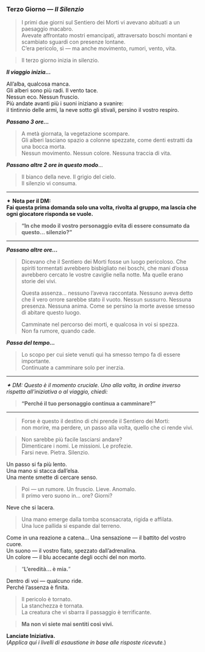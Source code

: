 
### Terzo Giorno — _Il Silenzio_
> I primi due giorni sul Sentiero dei Morti vi avevano abituati a un paesaggio macabro.  
> Avevate affrontato mostri emancipati, attraversato boschi montani e scambiato sguardi con presenze lontane.  
> C’era pericolo, sì — ma anche movimento, rumori, vento, vita.

> Il terzo giorno inizia in silenzio.

_**Il viaggio inizia...**_

All’alba, qualcosa manca.  
Gli alberi sono più radi. Il vento tace.  
Nessun eco. Nessun fruscio.  
Più andate avanti più i suoni iniziano a svanire:  
il tintinnio delle armi, la neve sotto gli stivali, persino il vostro respiro.

_**Passano 3 ore...**_

> A metà giornata, la vegetazione scompare.  
> Gli alberi lasciano spazio a colonne spezzate, come denti estratti da una bocca morta.  
> Nessun movimento. Nessun colore. Nessuna traccia di vita.

***Passano altre 2 ore in questo modo***...

> Il bianco della neve. Il grigio del cielo.  
> Il silenzio vi consuma.

---

✦ **Nota per il DM:**  
**Fai questa prima domanda solo una volta, rivolta al gruppo, ma lascia che ogni giocatore risponda se vuole.**  

> **“In che modo il vostro personaggio evita di essere consumato da questo... silenzio?”**  

---

_**Passano altre ore...**_

> Dicevano che il Sentiero dei Morti fosse un luogo pericoloso.
> Che spiriti tormentati avrebbero bisbigliato nei boschi, che mani d’ossa avrebbero cercato le vostre caviglie nella notte.
> Ma quelle erano storie dei vivi.
> 
> Questa assenza… nessuno l’aveva raccontata. Nessuno aveva detto che il vero orrore sarebbe stato il vuoto. Nessun sussurro. Nessuna presenza. Nessuna anima.
> Come se persino la morte avesse smesso di abitare questo luogo.
> 
> Camminate nel percorso dei morti, e qualcosa in voi si spezza.  
> Non fa rumore, quando cade.

_**Passa del tempo...**_

> Lo scopo per cui siete venuti qui ha smesso tempo fa di essere importante.  
> Continuate a camminare solo per inerzia.

---

_✦ DM: Questo è il momento cruciale. Uno alla volta, in ordine inverso rispetto all’iniziativa o al viaggio, chiedi:_

> **“Perché il tuo personaggio continua a camminare?”**

---

> Forse è questo il destino di chi prende il Sentiero dei Morti:  
> non morire, ma perdere, un passo alla volta, quello che ci rende vivi.

> Non sarebbe più facile lasciarsi andare?  
> Dimenticare i nomi. Le missioni. Le profezie.  
> Farsi neve. Pietra. Silenzio.

Un passo si fa più lento.  
Una mano si stacca dall’elsa.  
Una mente smette di cercare senso.

> Poi — un rumore.
> Un fruscio. Lieve. Anomalo.  
> Il primo vero suono in... ore? Giorni?

Neve che si lacera.

> Una mano emerge dalla tomba sconsacrata, rigida e affilata.  
> Una luce pallida si espande dal terreno.

Come in una reazione a catena...
Una sensazione — il battito del vostro cuore.  
Un suono — il vostro fiato, spezzato dall’adrenalina.  
Un colore — il blu accecante degli occhi del non morto.

> “**L’eredità... è mia.**”

Dentro di voi — qualcuno ride.  
Perché l’assenza è finita.

> Il pericolo è tornato.  
> La stanchezza è tornata.  
> La creatura che vi sbarra il passaggio è terrificante.

> **Ma non vi siete mai sentiti così vivi.**

**Lanciate Iniziativa.**  
(_Applica qui i livelli di esaustione in base alle risposte ricevute._)
